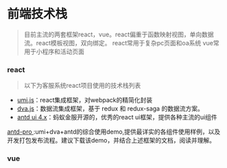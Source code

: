 # 前端技术栈

>目前主流的两套框架react，vue。react偏重于函数映射视图，单向数据流。react模板视图，双向绑定。
>react常用于复杂pc页面和oa系统
>vue常用于小程序和活动页面


### react

>以下为客服系统react项目使用的技术栈列表

* [umi.js](https://umijs.org/zh-CN)：react集成框架，对webpack的精简化封装
* [dva.js](https://dvajs.com/guide/)：数据流集成框架，基于 redux 和 redux-saga 的数据流方案。
* [antd ui 4.x](https://ant.design/components/overview-cn/)：蚂蚁金服开源的，优秀的react ui框架，提供各种主流的ui组件


[antd-pro ](https://pro.ant.design/zh-CN/) :umi+dva+antd的综合使用demo,提供最详实的各组件使用样例，以及开发打包发布流程。建议下载该demo，并结合上述框架的文档，阅读并理解。


### vue